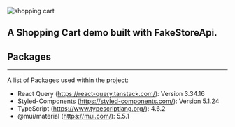 ![shopping cart](https://user-images.githubusercontent.com/56006500/158659053-7b0c13ac-55c1-407d-9c36-8b9f7cbfca21.png)

## A Shopping Cart demo built with FakeStoreApi.

## Packages

---

A list of Packages used within the project:

- React Query (https://react-query.tanstack.com/): Version 3.34.16
- Styled-Components (https://styled-components.com/): Version 5.1.24
- TypeScript (https://www.typescriptlang.org/): 4.6.2
- @mui/material (https://mui.com/): 5.5.1
